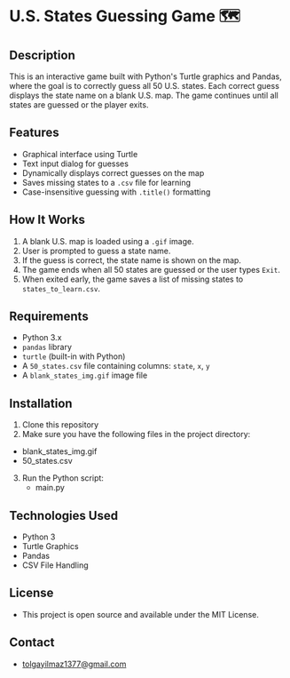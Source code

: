# U.S. States Guessing Game 🗺️

## Description
This is an interactive game built with Python's Turtle graphics and Pandas, where the goal is to correctly guess all 50 U.S. states.
Each correct guess displays the state name on a blank U.S. map.
The game continues until all states are guessed or the player exits.

## Features
- Graphical interface using Turtle
- Text input dialog for guesses
- Dynamically displays correct guesses on the map
- Saves missing states to a `.csv` file for learning
- Case-insensitive guessing with `.title()` formatting

## How It Works
1. A blank U.S. map is loaded using a `.gif` image.
2. User is prompted to guess a state name.
3. If the guess is correct, the state name is shown on the map.
4. The game ends when all 50 states are guessed or the user types `Exit`.
5. When exited early, the game saves a list of missing states to `states_to_learn.csv`.

## Requirements
- Python 3.x  
- `pandas` library  
- `turtle` (built-in with Python)  
- A `50_states.csv` file containing columns: `state`, `x`, `y`  
- A `blank_states_img.gif` image file

## Installation
1. Clone this repository
2. Make sure you have the following files in the project directory:
 - blank_states_img.gif
 - 50_states.csv
3. Run the Python script:
   - main.py

## Technologies Used
- Python 3
- Turtle Graphics
- Pandas
- CSV File Handling

## License
- This project is open source and available under the MIT License.

## Contact
- tolgayilmaz1377@gmail.com
